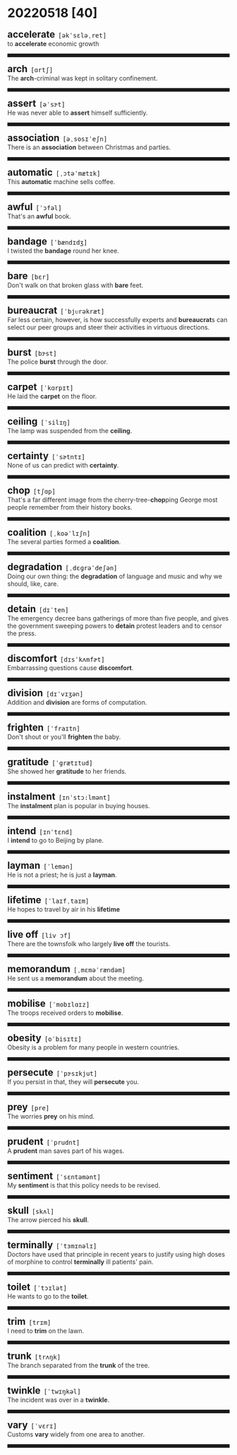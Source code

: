 <style>
/*不显示details的三角符号*/
details > summary::marker {
    display: none;
    content: none;
}
/*去掉外边框*/
details summary{
    outline:none;
    cursor:pointer;/*鼠标放上去之后变成手型*/
}
/*去掉前面默认的小黑三角*/
details summary::-webkit-details-marker{
    display:none; 
}
</style>
# 20220518 [40]  

<div style="display: flex;align-items: baseline;">
    <h2 style="margin-bottom: 0;margin-top: 0">accelerate</h2>
    <p style="padding:0 .5em; margin: 0;font-family: monospace;">[əkˈsɛləˌret]</p>
    <p class="interpretation_48622" style="display:none ;padding:0 .5em; margin: 0; white-space: nowrap;overflow: hidden;text-overflow: ellipsis;">v. 加速；加快</p>
</div>
<details class="details_48622">
    <summary style="color: #303030;">to <strong>accelerate</strong> economic growth</summary>
    加速经济增长
</details>
<hr style="padding-bottom: 0.5em;" />


<div style="display: flex;align-items: baseline;">
    <h2 style="margin-bottom: 0;margin-top: 0">arch</h2>
    <p style="padding:0 .5em; margin: 0;font-family: monospace;">[ɑrtʃ]</p>
    <p class="interpretation_48622" style="display:none ;padding:0 .5em; margin: 0; white-space: nowrap;overflow: hidden;text-overflow: ellipsis;">n. 拱形；拱门；弧形
v. （使）成弓形
adj. 调皮的； 撒娇的；主要的；首要的</p>
</div>
<details class="details_48622">
    <summary style="color: #303030;">The <strong>arch</strong>-criminal was kept in solitary confinement.</summary>
    那名首犯被单独监禁。
</details>
<hr style="padding-bottom: 0.5em;" />


<div style="display: flex;align-items: baseline;">
    <h2 style="margin-bottom: 0;margin-top: 0">assert</h2>
    <p style="padding:0 .5em; margin: 0;font-family: monospace;">[əˈsɝt]</p>
    <p class="interpretation_48622" style="display:none ;padding:0 .5em; margin: 0; white-space: nowrap;overflow: hidden;text-overflow: ellipsis;">v. 断言；宣称；坚持；维护</p>
</div>
<details class="details_48622">
    <summary style="color: #303030;">He was never able to <strong>assert</strong> himself sufficiently.</summary>
    他从来不能充分地维护自己的权利。
</details>
<hr style="padding-bottom: 0.5em;" />


<div style="display: flex;align-items: baseline;">
    <h2 style="margin-bottom: 0;margin-top: 0">association</h2>
    <p style="padding:0 .5em; margin: 0;font-family: monospace;">[əˌsosɪˈeʃn]</p>
    <p class="interpretation_48622" style="display:none ;padding:0 .5em; margin: 0; white-space: nowrap;overflow: hidden;text-overflow: ellipsis;">n. 协会；联系；联想</p>
</div>
<details class="details_48622">
    <summary style="color: #303030;">There is an <strong>association</strong> between Christmas and parties.</summary>
    圣诞节和聚会有联系。
</details>
<hr style="padding-bottom: 0.5em;" />


<div style="display: flex;align-items: baseline;">
    <h2 style="margin-bottom: 0;margin-top: 0">automatic</h2>
    <p style="padding:0 .5em; margin: 0;font-family: monospace;">[ˌɔtəˈmætɪk]</p>
    <p class="interpretation_48622" style="display:none ;padding:0 .5em; margin: 0; white-space: nowrap;overflow: hidden;text-overflow: ellipsis;">adj. 自动的</p>
</div>
<details class="details_48622">
    <summary style="color: #303030;">This <strong>automatic</strong> machine sells coffee.</summary>
    这部自动化的机器销售咖啡。
</details>
<hr style="padding-bottom: 0.5em;" />


<div style="display: flex;align-items: baseline;">
    <h2 style="margin-bottom: 0;margin-top: 0">awful</h2>
    <p style="padding:0 .5em; margin: 0;font-family: monospace;">[ˈɔfəl]</p>
    <p class="interpretation_48622" style="display:none ;padding:0 .5em; margin: 0; white-space: nowrap;overflow: hidden;text-overflow: ellipsis;">adj. 可怕的；糟糕的</p>
</div>
<details class="details_48622">
    <summary style="color: #303030;">That's an <strong>awful</strong> book.</summary>
    那是一本很糟糕的书。
</details>
<hr style="padding-bottom: 0.5em;" />


<div style="display: flex;align-items: baseline;">
    <h2 style="margin-bottom: 0;margin-top: 0">bandage</h2>
    <p style="padding:0 .5em; margin: 0;font-family: monospace;">[ˈbændɪdʒ]</p>
    <p class="interpretation_48622" style="display:none ;padding:0 .5em; margin: 0; white-space: nowrap;overflow: hidden;text-overflow: ellipsis;">n. 绷带
v. 用绷带包扎</p>
</div>
<details class="details_48622">
    <summary style="color: #303030;">I twisted the <strong>bandage</strong> round her knee.</summary>
    我用绷带缠住了她的膝盖。
</details>
<hr style="padding-bottom: 0.5em;" />


<div style="display: flex;align-items: baseline;">
    <h2 style="margin-bottom: 0;margin-top: 0">bare</h2>
    <p style="padding:0 .5em; margin: 0;font-family: monospace;">[bɛr]</p>
    <p class="interpretation_48622" style="display:none ;padding:0 .5em; margin: 0; white-space: nowrap;overflow: hidden;text-overflow: ellipsis;">adj. 赤裸的；空的；光秃秃的；仅有的
v. 使露出</p>
</div>
<details class="details_48622">
    <summary style="color: #303030;">Don't walk on that broken glass with <strong>bare</strong> feet.</summary>
    不要赤裸着脚走在那些碎玻璃上。
</details>
<hr style="padding-bottom: 0.5em;" />


<div style="display: flex;align-items: baseline;">
    <h2 style="margin-bottom: 0;margin-top: 0">bureaucrat</h2>
    <p style="padding:0 .5em; margin: 0;font-family: monospace;">[ˈbjᴜrəkræt]</p>
    <p class="interpretation_48622" style="display:none ;padding:0 .5em; margin: 0; white-space: nowrap;overflow: hidden;text-overflow: ellipsis;">n. 官僚；官僚主义者</p>
</div>
<details class="details_48622">
    <summary style="color: #303030;">Far less certain, however, is how successfully experts and <strong>bureaucrat</strong>s can select our peer groups and steer their activities in virtuous directions.</summary>
    然而，至于专家和官员如何成功找出需要帮助的人群并引导他们的行为向好的方向发展，这一点更加无法确定。
</details>
<hr style="padding-bottom: 0.5em;" />


<div style="display: flex;align-items: baseline;">
    <h2 style="margin-bottom: 0;margin-top: 0">burst</h2>
    <p style="padding:0 .5em; margin: 0;font-family: monospace;">[bɝst]</p>
    <p class="interpretation_48622" style="display:none ;padding:0 .5em; margin: 0; white-space: nowrap;overflow: hidden;text-overflow: ellipsis;">v. 爆裂；突然而起
n. 爆裂；突然而起</p>
</div>
<details class="details_48622">
    <summary style="color: #303030;">The police <strong>burst</strong> through the door.</summary>
    警察破门而入。
</details>
<hr style="padding-bottom: 0.5em;" />


<div style="display: flex;align-items: baseline;">
    <h2 style="margin-bottom: 0;margin-top: 0">carpet</h2>
    <p style="padding:0 .5em; margin: 0;font-family: monospace;">[ˈkɑrpɪt]</p>
    <p class="interpretation_48622" style="display:none ;padding:0 .5em; margin: 0; white-space: nowrap;overflow: hidden;text-overflow: ellipsis;">n. 地毯</p>
</div>
<details class="details_48622">
    <summary style="color: #303030;">He laid the <strong>carpet</strong> on the floor.</summary>
    他把地毯铺在地面上。
</details>
<hr style="padding-bottom: 0.5em;" />


<div style="display: flex;align-items: baseline;">
    <h2 style="margin-bottom: 0;margin-top: 0">ceiling</h2>
    <p style="padding:0 .5em; margin: 0;font-family: monospace;">[ˈsilɪŋ]</p>
    <p class="interpretation_48622" style="display:none ;padding:0 .5em; margin: 0; white-space: nowrap;overflow: hidden;text-overflow: ellipsis;">n. 天花板</p>
</div>
<details class="details_48622">
    <summary style="color: #303030;">The lamp was suspended from the <strong>ceiling</strong>.</summary>
    灯吊在天花板上。
</details>
<hr style="padding-bottom: 0.5em;" />


<div style="display: flex;align-items: baseline;">
    <h2 style="margin-bottom: 0;margin-top: 0">certainty</h2>
    <p style="padding:0 .5em; margin: 0;font-family: monospace;">[ˈsɚtntɪ]</p>
    <p class="interpretation_48622" style="display:none ;padding:0 .5em; margin: 0; white-space: nowrap;overflow: hidden;text-overflow: ellipsis;">n. 确定；无疑</p>
</div>
<details class="details_48622">
    <summary style="color: #303030;">None of us can predict with <strong>certainty</strong>.</summary>
    我们没有人能确定无疑地做出预言。
</details>
<hr style="padding-bottom: 0.5em;" />


<div style="display: flex;align-items: baseline;">
    <h2 style="margin-bottom: 0;margin-top: 0">chop</h2>
    <p style="padding:0 .5em; margin: 0;font-family: monospace;">[tʃɑp]</p>
    <p class="interpretation_48622" style="display:none ;padding:0 .5em; margin: 0; white-space: nowrap;overflow: hidden;text-overflow: ellipsis;">v. 砍；劈；剁
n. 砍；剁；排骨</p>
</div>
<details class="details_48622">
    <summary style="color: #303030;">That's a far different image from the cherry-tree-<strong>chop</strong>ping George most people remember from their history books.</summary>
    这与大多数人从历史书中记得的那个砍樱桃树的乔治形象大有出入。
</details>
<hr style="padding-bottom: 0.5em;" />


<div style="display: flex;align-items: baseline;">
    <h2 style="margin-bottom: 0;margin-top: 0">coalition</h2>
    <p style="padding:0 .5em; margin: 0;font-family: monospace;">[ˌkoəˈlɪʃn]</p>
    <p class="interpretation_48622" style="display:none ;padding:0 .5em; margin: 0; white-space: nowrap;overflow: hidden;text-overflow: ellipsis;">n. 结合；联合；联盟</p>
</div>
<details class="details_48622">
    <summary style="color: #303030;">The several parties formed a <strong>coalition</strong>.</summary>
    这几个政党组成了联盟。
</details>
<hr style="padding-bottom: 0.5em;" />


<div style="display: flex;align-items: baseline;">
    <h2 style="margin-bottom: 0;margin-top: 0">degradation</h2>
    <p style="padding:0 .5em; margin: 0;font-family: monospace;">[ˌdɛɡrəˈdeʃən]</p>
    <p class="interpretation_48622" style="display:none ;padding:0 .5em; margin: 0; white-space: nowrap;overflow: hidden;text-overflow: ellipsis;">n. 降级；恶化</p>
</div>
<details class="details_48622">
    <summary style="color: #303030;">Doing our own thing: the <strong>degradation</strong> of language and music and why we should, like, care.</summary>
    做我们自己的事:语言和音乐的退化，以及为什么我们应该，喜欢，在意。
</details>
<hr style="padding-bottom: 0.5em;" />


<div style="display: flex;align-items: baseline;">
    <h2 style="margin-bottom: 0;margin-top: 0">detain</h2>
    <p style="padding:0 .5em; margin: 0;font-family: monospace;">[dɪˈten]</p>
    <p class="interpretation_48622" style="display:none ;padding:0 .5em; margin: 0; white-space: nowrap;overflow: hidden;text-overflow: ellipsis;">v. 扣留；拘押；耽搁</p>
</div>
<details class="details_48622">
    <summary style="color: #303030;">The emergency decree bans gatherings of more than five people, and gives the government sweeping powers to <strong>detain</strong> protest leaders and to censor the press.</summary>
    紧急状态令禁止超过五人的集会，并赋予政府拘留抗议行动领导人和审查媒体的巨大权力。
</details>
<hr style="padding-bottom: 0.5em;" />


<div style="display: flex;align-items: baseline;">
    <h2 style="margin-bottom: 0;margin-top: 0">discomfort</h2>
    <p style="padding:0 .5em; margin: 0;font-family: monospace;">[dɪsˈkʌmfɚt]</p>
    <p class="interpretation_48622" style="display:none ;padding:0 .5em; margin: 0; white-space: nowrap;overflow: hidden;text-overflow: ellipsis;">n. 不舒适；不便
v. 使不适；使不安</p>
</div>
<details class="details_48622">
    <summary style="color: #303030;">Embarrassing questions cause <strong>discomfort</strong>.</summary>
    尴尬的问题会使人感到不安。
</details>
<hr style="padding-bottom: 0.5em;" />


<div style="display: flex;align-items: baseline;">
    <h2 style="margin-bottom: 0;margin-top: 0">division</h2>
    <p style="padding:0 .5em; margin: 0;font-family: monospace;">[dɪˈvɪʒən]</p>
    <p class="interpretation_48622" style="display:none ;padding:0 .5em; margin: 0; white-space: nowrap;overflow: hidden;text-overflow: ellipsis;">n. 划分；除法；部门</p>
</div>
<details class="details_48622">
    <summary style="color: #303030;">Addition and <strong>division</strong> are forms of computation.</summary>
    加法和除法都是计算方法。
</details>
<hr style="padding-bottom: 0.5em;" />


<div style="display: flex;align-items: baseline;">
    <h2 style="margin-bottom: 0;margin-top: 0">frighten</h2>
    <p style="padding:0 .5em; margin: 0;font-family: monospace;">[ˈfraɪtn]</p>
    <p class="interpretation_48622" style="display:none ;padding:0 .5em; margin: 0; white-space: nowrap;overflow: hidden;text-overflow: ellipsis;">v. 使惊吓；使惊恐</p>
</div>
<details class="details_48622">
    <summary style="color: #303030;">Don't shout or you'll <strong>frighten</strong> the baby.</summary>
    别大声嚷，你会吓着孩子的。
</details>
<hr style="padding-bottom: 0.5em;" />


<div style="display: flex;align-items: baseline;">
    <h2 style="margin-bottom: 0;margin-top: 0">gratitude</h2>
    <p style="padding:0 .5em; margin: 0;font-family: monospace;">[ˈgrætɪtud]</p>
    <p class="interpretation_48622" style="display:none ;padding:0 .5em; margin: 0; white-space: nowrap;overflow: hidden;text-overflow: ellipsis;">n. 感激之情；感谢</p>
</div>
<details class="details_48622">
    <summary style="color: #303030;">She showed her <strong>gratitude</strong> to her friends.</summary>
    她对她的朋友们表示感谢。
</details>
<hr style="padding-bottom: 0.5em;" />


<div style="display: flex;align-items: baseline;">
    <h2 style="margin-bottom: 0;margin-top: 0">instalment</h2>
    <p style="padding:0 .5em; margin: 0;font-family: monospace;">[ɪnˈstɔ:lmənt]</p>
    <p class="interpretation_48622" style="display:none ;padding:0 .5em; margin: 0; white-space: nowrap;overflow: hidden;text-overflow: ellipsis;">n. 部分；分期付款；分期连载的一部分</p>
</div>
<details class="details_48622">
    <summary style="color: #303030;">The <strong>instalment</strong> plan is popular in buying houses.</summary>
    流行用分期付款的办法买房子。
</details>
<hr style="padding-bottom: 0.5em;" />


<div style="display: flex;align-items: baseline;">
    <h2 style="margin-bottom: 0;margin-top: 0">intend</h2>
    <p style="padding:0 .5em; margin: 0;font-family: monospace;">[ɪnˈtɛnd]</p>
    <p class="interpretation_48622" style="display:none ;padding:0 .5em; margin: 0; white-space: nowrap;overflow: hidden;text-overflow: ellipsis;">v. 打算；计划</p>
</div>
<details class="details_48622">
    <summary style="color: #303030;">I <strong>intend</strong> to go to Beijing by plane.</summary>
    我打算坐飞机去北京。
</details>
<hr style="padding-bottom: 0.5em;" />


<div style="display: flex;align-items: baseline;">
    <h2 style="margin-bottom: 0;margin-top: 0">layman</h2>
    <p style="padding:0 .5em; margin: 0;font-family: monospace;">[ˈlemən]</p>
    <p class="interpretation_48622" style="display:none ;padding:0 .5em; margin: 0; white-space: nowrap;overflow: hidden;text-overflow: ellipsis;">n. 外行；普通信徒</p>
</div>
<details class="details_48622">
    <summary style="color: #303030;">He is not a priest; he is just a <strong>layman</strong>.</summary>
    他不是一个牧师，他只是一个普通信徒。
</details>
<hr style="padding-bottom: 0.5em;" />


<div style="display: flex;align-items: baseline;">
    <h2 style="margin-bottom: 0;margin-top: 0">lifetime</h2>
    <p style="padding:0 .5em; margin: 0;font-family: monospace;">[ˈlaɪfˌtaɪm]</p>
    <p class="interpretation_48622" style="display:none ;padding:0 .5em; margin: 0; white-space: nowrap;overflow: hidden;text-overflow: ellipsis;">n. 寿命；一生；终身</p>
</div>
<details class="details_48622">
    <summary style="color: #303030;">He hopes to travel by air in his <strong>lifetime</strong></summary>
    他希望在有生之年多乘飞机旅行。
</details>
<hr style="padding-bottom: 0.5em;" />


<div style="display: flex;align-items: baseline;">
    <h2 style="margin-bottom: 0;margin-top: 0">live off</h2>
    <p style="padding:0 .5em; margin: 0;font-family: monospace;">[liv ɔf]</p>
    <p class="interpretation_48622" style="display:none ;padding:0 .5em; margin: 0; white-space: nowrap;overflow: hidden;text-overflow: ellipsis;">phrase. 住在...外；以…为食；靠...生活</p>
</div>
<details class="details_48622">
    <summary style="color: #303030;">There are the townsfolk who largely <strong>live off</strong> the tourists.</summary>
    这里的城镇居民大部分依赖游客而生活。
</details>
<hr style="padding-bottom: 0.5em;" />


<div style="display: flex;align-items: baseline;">
    <h2 style="margin-bottom: 0;margin-top: 0">memorandum</h2>
    <p style="padding:0 .5em; margin: 0;font-family: monospace;">[ˌmɛməˈrændəm]</p>
    <p class="interpretation_48622" style="display:none ;padding:0 .5em; margin: 0; white-space: nowrap;overflow: hidden;text-overflow: ellipsis;">n. 备忘录；便笺</p>
</div>
<details class="details_48622">
    <summary style="color: #303030;">He sent us a <strong>memorandum</strong> about the meeting.</summary>
    他给我们寄来了会议备忘录。
</details>
<hr style="padding-bottom: 0.5em;" />


<div style="display: flex;align-items: baseline;">
    <h2 style="margin-bottom: 0;margin-top: 0">mobilise</h2>
    <p style="padding:0 .5em; margin: 0;font-family: monospace;">[ˈmobɪlɑɪz]</p>
    <p class="interpretation_48622" style="display:none ;padding:0 .5em; margin: 0; white-space: nowrap;overflow: hidden;text-overflow: ellipsis;">v. 调动；动员</p>
</div>
<details class="details_48622">
    <summary style="color: #303030;">The troops received orders to <strong>mobilise</strong>.</summary>
    部队接到动员令。
</details>
<hr style="padding-bottom: 0.5em;" />


<div style="display: flex;align-items: baseline;">
    <h2 style="margin-bottom: 0;margin-top: 0">obesity</h2>
    <p style="padding:0 .5em; margin: 0;font-family: monospace;">[oˈbisɪtɪ]</p>
    <p class="interpretation_48622" style="display:none ;padding:0 .5em; margin: 0; white-space: nowrap;overflow: hidden;text-overflow: ellipsis;">n. 肥胖；肥胖症；过度肥胖</p>
</div>
<details class="details_48622">
    <summary style="color: #303030;">Obesity is a problem for many people in western countries.</summary>
    西方国家很多人都有过度肥胖的问题。
</details>
<hr style="padding-bottom: 0.5em;" />


<div style="display: flex;align-items: baseline;">
    <h2 style="margin-bottom: 0;margin-top: 0">persecute</h2>
    <p style="padding:0 .5em; margin: 0;font-family: monospace;">[ˈpɝsɪkjut]</p>
    <p class="interpretation_48622" style="display:none ;padding:0 .5em; margin: 0; white-space: nowrap;overflow: hidden;text-overflow: ellipsis;">v. 迫害；烦扰</p>
</div>
<details class="details_48622">
    <summary style="color: #303030;">If you persist in that, they will <strong>persecute</strong> you.</summary>
    如果你坚持这样的话，他们会迫害你的。
</details>
<hr style="padding-bottom: 0.5em;" />


<div style="display: flex;align-items: baseline;">
    <h2 style="margin-bottom: 0;margin-top: 0">prey</h2>
    <p style="padding:0 .5em; margin: 0;font-family: monospace;">[pre]</p>
    <p class="interpretation_48622" style="display:none ;padding:0 .5em; margin: 0; white-space: nowrap;overflow: hidden;text-overflow: ellipsis;">n. 猎物；受害者；受骗者
v. 捕食；坑害；折磨</p>
</div>
<details class="details_48622">
    <summary style="color: #303030;">The worries <strong>prey</strong> on his mind.</summary>
    这些烦恼折磨着他的心神。
</details>
<hr style="padding-bottom: 0.5em;" />


<div style="display: flex;align-items: baseline;">
    <h2 style="margin-bottom: 0;margin-top: 0">prudent</h2>
    <p style="padding:0 .5em; margin: 0;font-family: monospace;">[ˈprudnt]</p>
    <p class="interpretation_48622" style="display:none ;padding:0 .5em; margin: 0; white-space: nowrap;overflow: hidden;text-overflow: ellipsis;">adj. 谨慎的；慎重的；精明的</p>
</div>
<details class="details_48622">
    <summary style="color: #303030;">A <strong>prudent</strong> man saves part of his wages.</summary>
    精明的人会将一部分工资存起来。
</details>
<hr style="padding-bottom: 0.5em;" />


<div style="display: flex;align-items: baseline;">
    <h2 style="margin-bottom: 0;margin-top: 0">sentiment</h2>
    <p style="padding:0 .5em; margin: 0;font-family: monospace;">[ˈsɛntəmənt]</p>
    <p class="interpretation_48622" style="display:none ;padding:0 .5em; margin: 0; white-space: nowrap;overflow: hidden;text-overflow: ellipsis;">n. 情绪；看法；感情</p>
</div>
<details class="details_48622">
    <summary style="color: #303030;">My <strong>sentiment</strong> is that this policy needs to be revised.</summary>
    我的看法是这项政策需要修改。
</details>
<hr style="padding-bottom: 0.5em;" />


<div style="display: flex;align-items: baseline;">
    <h2 style="margin-bottom: 0;margin-top: 0">skull</h2>
    <p style="padding:0 .5em; margin: 0;font-family: monospace;">[skʌl]</p>
    <p class="interpretation_48622" style="display:none ;padding:0 .5em; margin: 0; white-space: nowrap;overflow: hidden;text-overflow: ellipsis;">n. 颅骨；头骨</p>
</div>
<details class="details_48622">
    <summary style="color: #303030;">The arrow pierced his <strong>skull</strong>.</summary>
    箭刺入他的头骨。
</details>
<hr style="padding-bottom: 0.5em;" />


<div style="display: flex;align-items: baseline;">
    <h2 style="margin-bottom: 0;margin-top: 0">terminally</h2>
    <p style="padding:0 .5em; margin: 0;font-family: monospace;">[ˈtɜmɪnəlɪ]</p>
    <p class="interpretation_48622" style="display:none ;padding:0 .5em; margin: 0; white-space: nowrap;overflow: hidden;text-overflow: ellipsis;">adv. 晚期地；末端地；最后地；致命地</p>
</div>
<details class="details_48622">
    <summary style="color: #303030;">Doctors have used that principle in recent years to justify using high doses of morphine to control <strong>terminally</strong> ill patients' pain.</summary>
    近年来医生一直利用这个原则，为他们使用大剂量吗啡来控制临死病人的痛苦提供正当理由。
</details>
<hr style="padding-bottom: 0.5em;" />


<div style="display: flex;align-items: baseline;">
    <h2 style="margin-bottom: 0;margin-top: 0">toilet</h2>
    <p style="padding:0 .5em; margin: 0;font-family: monospace;">[ˈtɔɪlət]</p>
    <p class="interpretation_48622" style="display:none ;padding:0 .5em; margin: 0; white-space: nowrap;overflow: hidden;text-overflow: ellipsis;">n. 厕所；马桶；卫生间；盥洗室</p>
</div>
<details class="details_48622">
    <summary style="color: #303030;">He wants to go to the <strong>toilet</strong>.</summary>
    他想上厕所。
</details>
<hr style="padding-bottom: 0.5em;" />


<div style="display: flex;align-items: baseline;">
    <h2 style="margin-bottom: 0;margin-top: 0">trim</h2>
    <p style="padding:0 .5em; margin: 0;font-family: monospace;">[trɪm]</p>
    <p class="interpretation_48622" style="display:none ;padding:0 .5em; margin: 0; white-space: nowrap;overflow: hidden;text-overflow: ellipsis;">v. 修剪；装饰
adj. 整齐的；整洁的
n. 修剪</p>
</div>
<details class="details_48622">
    <summary style="color: #303030;">I need to <strong>trim</strong> on the lawn.</summary>
    我需要修剪草坪。
</details>
<hr style="padding-bottom: 0.5em;" />


<div style="display: flex;align-items: baseline;">
    <h2 style="margin-bottom: 0;margin-top: 0">trunk</h2>
    <p style="padding:0 .5em; margin: 0;font-family: monospace;">[trʌŋk]</p>
    <p class="interpretation_48622" style="display:none ;padding:0 .5em; margin: 0; white-space: nowrap;overflow: hidden;text-overflow: ellipsis;">n. 树干；躯干；大衣箱；象鼻子</p>
</div>
<details class="details_48622">
    <summary style="color: #303030;">The branch separated from the <strong>trunk</strong> of the tree.</summary>
    这个树枝从树干上脱落了。
</details>
<hr style="padding-bottom: 0.5em;" />


<div style="display: flex;align-items: baseline;">
    <h2 style="margin-bottom: 0;margin-top: 0">twinkle</h2>
    <p style="padding:0 .5em; margin: 0;font-family: monospace;">[ˈtwɪŋkəl]</p>
    <p class="interpretation_48622" style="display:none ;padding:0 .5em; margin: 0; white-space: nowrap;overflow: hidden;text-overflow: ellipsis;">v. 闪耀；闪烁
n. 闪烁</p>
</div>
<details class="details_48622">
    <summary style="color: #303030;">The incident was over in a <strong>twinkle</strong>.</summary>
    那件事一瞬间就过去了。
</details>
<hr style="padding-bottom: 0.5em;" />


<div style="display: flex;align-items: baseline;">
    <h2 style="margin-bottom: 0;margin-top: 0">vary</h2>
    <p style="padding:0 .5em; margin: 0;font-family: monospace;">[ˈvɛrɪ]</p>
    <p class="interpretation_48622" style="display:none ;padding:0 .5em; margin: 0; white-space: nowrap;overflow: hidden;text-overflow: ellipsis;">v. 改变；变化；使多样化</p>
</div>
<details class="details_48622">
    <summary style="color: #303030;">Customs <strong>vary</strong> widely from one area to another.</summary>
    不同地区的风俗迥然不同。
</details>
<hr style="padding-bottom: 0.5em;" />

<script>
const details = document.querySelectorAll('.details_48622');
const translates = document.querySelectorAll('.interpretation_48622');

details.forEach((item, index) => item.addEventListener('toggle', () => {
    if (item.open) {
        translates[index].style.display = 'block';
    } else translates[index].style.display = 'none';
}));
</script>
